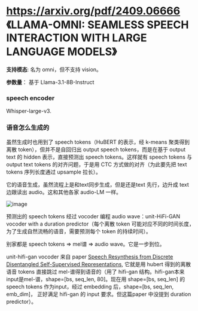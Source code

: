 # https://arxiv.org/pdf/2409.06666 《LLAMA-OMNI: SEAMLESS SPEECH INTERACTION WITH LARGE LANGUAGE MODELS》

**支持模态**: 名为 omni，但不支持 vision。

**参数量**： 基于 Llama-3.1-8B-Instruct

### speech encoder
Whisper-large-v3.

### 语音怎么生成的

虽然生成时也用到了 speech tokens（HuBERT 的表示，经 k-means 聚类得到离散 token），但并不是自回归出 output speech tokens，而是在基于 output text 的 hidden 表示，直接预测出 speech tokens。这样就有 speech tokens 与 output text tokens 的对齐问题，于是用 CTC 方式做的对齐（为此要先把 text tokens 序列长度通过 upsample 拉长）。

它的语音生成，虽然流程上是和text同步生成，但是还是text 先行，边升成 text 边跟读出 audio。这和其他各家 audio-LM 一样。

![image](https://github.com/user-attachments/assets/ab9d1d9c-6e84-484c-a168-b8ca1f1aa0eb)

预测出的 speech tokens 经过 vocoder 编程 audio wave：unit-HiFi-GAN vocoder with a duration predictor（每个离散 token 可能对应不同的时间长度，为了生成自然流畅的语音，需要预测每个 token 的持续时间）。

别家都是 speech tokens => mel谱 => audio wave。它是一步到位。

unit-hifi-gan vocoder 来自 paper [Speech Resynthesis from Discrete Disentangled Self-Supervised Representations](https://arxiv.org/pdf/2104.00355), 它就是用 hubert 得到的离散语音 tokens 直接跳过 mel-谱得到语音的（用了 hifi-gan 结构。hifi-gan本来input是mel-谱，shape=[bs, seq_len, 80]。现在用 shape=[bs, seq_len] 的 speech tokens 作为input，经过 embedding 后，shape=[bs, seq_len, emb_dim]， 正好满足 hifi-gan 的 input 要求。但这篇paper 中没提到 duration predictor）。
